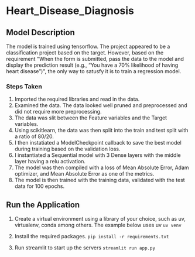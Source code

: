 # Heart_Disease_Diagnosis

## Model Description

The model is trained using tensorflow. The project appeared to be a classification project based on the target. However, based on the requirement "When the form is submitted, pass the data to the model and display the
prediction result (e.g., “You have a 70% likelihood of having heart disease”)", the only way to satusfy it is to train a regression model.

### Steps Taken
1. Imported the required libraries and read in the data.
2. Examined the data. The data looked well pruned and preprocessed and did not require more preprocessing.
3. The data was slit between the Feature variables and the Target variables.
4. Using scikitlearn, the data was then split into the train and test split with a ratio of 80/20.
5. I then instatiated a ModelCheckpoint callback to save the best model during training based on the validation loss.
6. I instantiated a Sequential model with 3 Dense layers with the middle layer having a relu activation.
7. The model was then compiled with a loss of Mean Absolute Error, Adam optimizer, and Mean Absolute Error as one of the metrics.
8. The model is then trained with the training data, validated with the test data for 100 epochs.

## Run the Application

1. Create a virtual environment using a library of your choice, such as uv, virtualenv, conda among others. The example below uses uv
`uv venv`

2. Install the required packages.
`pip install -r requirements.txt`

3. Run streamlit to start up the servers
`streamlit run app.py`
